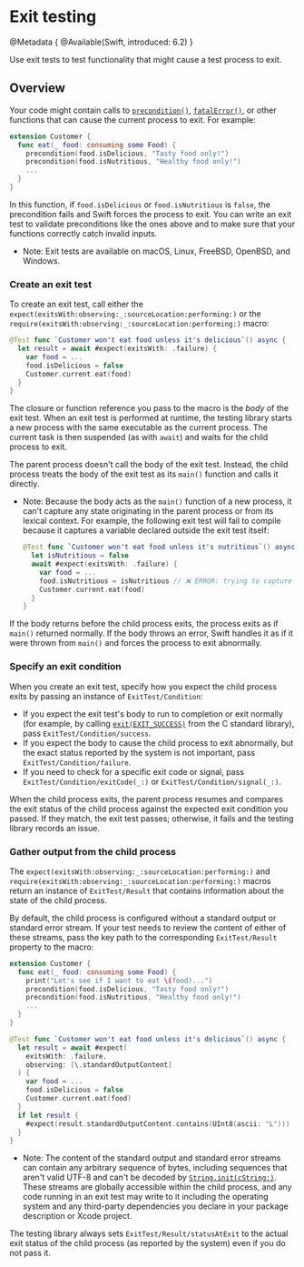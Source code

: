 # Exit testing

<!--
This source file is part of the Swift.org open source project

Copyright (c) 2023–2025 Apple Inc. and the Swift project authors
Licensed under Apache License v2.0 with Runtime Library Exception

See https://swift.org/LICENSE.txt for license information
See https://swift.org/CONTRIBUTORS.txt for Swift project authors
-->

@Metadata {
  @Available(Swift, introduced: 6.2)
}

Use exit tests to test functionality that might cause a test process to exit.

## Overview

Your code might contain calls to [`precondition()`](https://developer.apple.com/documentation/swift/precondition(_:_:file:line:)),
[`fatalError()`](https://developer.apple.com/documentation/swift/fatalerror(_:file:line:)),
or other functions that can cause the current process to exit. For example:

```swift
extension Customer {
  func eat(_ food: consuming some Food) {
    precondition(food.isDelicious, "Tasty food only!")
    precondition(food.isNutritious, "Healthy food only!")
    ...
  }
}
```

In this function, if `food.isDelicious` or `food.isNutritious` is `false`, the
precondition fails and Swift forces the process to exit. You can write an exit
test to validate preconditions like the ones above and to make sure that your
functions correctly catch invalid inputs.

- Note: Exit tests are available on macOS, Linux, FreeBSD, OpenBSD, and Windows.

### Create an exit test

To create an exit test, call either the ``expect(exitsWith:observing:_:sourceLocation:performing:)``
or the ``require(exitsWith:observing:_:sourceLocation:performing:)`` macro:

```swift
@Test func `Customer won't eat food unless it's delicious`() async {
  let result = await #expect(exitsWith: .failure) {
    var food = ...
    food.isDelicious = false
    Customer.current.eat(food)
  }
}
```

The closure or function reference you pass to the macro is the _body_ of the
exit test. When an exit test is performed at runtime, the testing library starts
a new process with the same executable as the current process. The current task
is then suspended (as with `await`) and waits for the child process to exit.

The parent process doesn't call the body of the exit test. Instead, the child
process treats the body of the exit test as its `main()` function and calls it
directly.

- Note: Because the body acts as the `main()` function of a new process, it
  can't capture any state originating in the parent process or from its lexical
  context. For example, the following exit test will fail to compile because it
  captures a variable declared outside the exit test itself:

  ```swift
  @Test func `Customer won't eat food unless it's nutritious`() async {
    let isNutritious = false
    await #expect(exitsWith: .failure) {
      var food = ...
      food.isNutritious = isNutritious // ❌ ERROR: trying to capture state here
      Customer.current.eat(food)
    }
  }
  ```

If the body returns before the child process exits, the process exits as if
`main()` returned normally. If the body throws an error, Swift handles it as if
it were thrown from `main()` and forces the process to exit abnormally.

### Specify an exit condition

When you create an exit test, specify how you expect the child process exits by
passing an instance of ``ExitTest/Condition``:

- If you expect the exit test's body to run to completion or exit normally (for
  example, by calling [`exit(EXIT_SUCCESS)`](https://developer.apple.com/library/archive/documentation/System/Conceptual/ManPages_iPhoneOS/man3/exit.3.html)
  from the C standard library), pass ``ExitTest/Condition/success``.
- If you expect the body to cause the child process to exit abnormally, but the
  exact status reported by the system is not important, pass
  ``ExitTest/Condition/failure``.
- If you need to check for a specific exit code or signal, pass
  ``ExitTest/Condition/exitCode(_:)`` or ``ExitTest/Condition/signal(_:)``.

When the child process exits, the parent process resumes and compares the exit
status of the child process against the expected exit condition you passed. If
they match, the exit test passes; otherwise, it fails and the testing library
records an issue.

### Gather output from the child process

The ``expect(exitsWith:observing:_:sourceLocation:performing:)`` and
``require(exitsWith:observing:_:sourceLocation:performing:)`` macros return an
instance of ``ExitTest/Result`` that contains information about the state of the
child process. 

By default, the child process is configured without a standard output or
standard error stream. If your test needs to review the content of either of
these streams, pass the key path to the corresponding ``ExitTest/Result``
property to the macro:

```swift
extension Customer {
  func eat(_ food: consuming some Food) {
    print("Let's see if I want to eat \(food)...")
    precondition(food.isDelicious, "Tasty food only!")
    precondition(food.isNutritious, "Healthy food only!")
    ...
  }
}

@Test func `Customer won't eat food unless it's delicious`() async {
  let result = await #expect(
    exitsWith: .failure,
    observing: [\.standardOutputContent]
  ) {
    var food = ...
    food.isDelicious = false
    Customer.current.eat(food)
  }
  if let result {
    #expect(result.standardOutputContent.contains(UInt8(ascii: "L")))
  }
}
```

- Note: The content of the standard output and standard error streams can
  contain any arbitrary sequence of bytes, including sequences that aren't valid
  UTF-8 and can't be decoded by [`String.init(cString:)`](https://developer.apple.com/documentation/swift/string/init(cstring:)-6kr8s).
  These streams are globally accessible within the child process, and any code
  running in an exit test may write to it including the operating system and any
  third-party dependencies you declare in your package description or Xcode
  project.

The testing library always sets ``ExitTest/Result/statusAtExit`` to the actual
exit status of the child process (as reported by the system) even if you do not
pass it.
